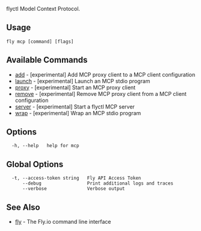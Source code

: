 flyctl Model Context Protocol.


## Usage
~~~
fly mcp [command] [flags]
~~~

## Available Commands
* [add](/docs/flyctl/mcp-add/)	 - [experimental] Add MCP proxy client to a MCP client configuration
* [launch](/docs/flyctl/mcp-launch/)	 - [experimental] Launch an MCP stdio program
* [proxy](/docs/flyctl/mcp-proxy/)	 - [experimental] Start an MCP proxy client
* [remove](/docs/flyctl/mcp-remove/)	 - [experimental] Remove MCP proxy client from a MCP client configuration
* [server](/docs/flyctl/mcp-server/)	 - [experimental] Start a flyctl MCP server
* [wrap](/docs/flyctl/mcp-wrap/)	 - [experimental] Wrap an MCP stdio program

## Options

~~~
  -h, --help   help for mcp
~~~

## Global Options

~~~
  -t, --access-token string   Fly API Access Token
      --debug                 Print additional logs and traces
      --verbose               Verbose output
~~~

## See Also

* [fly](/docs/flyctl/help/)	 - The Fly.io command line interface

